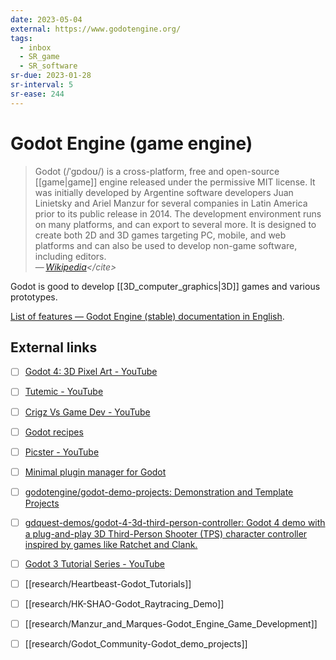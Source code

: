 ```yaml
---
date: 2023-05-04
external: https://www.godotengine.org/
tags:
  - inbox
  - SR_game
  - SR_software
sr-due: 2023-01-28
sr-interval: 5
sr-ease: 244
---
```


# Godot Engine (game engine)

> Godot (/ˈɡɒdoʊ/) is a cross-platform, free and open-source [[game|game]]
> engine released under the permissive MIT license. It was initially developed
> by Argentine software developers Juan Linietsky and Ariel Manzur for several
> companies in Latin America prior to its public release in 2014. The
> development environment runs on many platforms, and can export to several
> more. It is designed to create both 2D and 3D games targeting PC, mobile, and
> web platforms and can also be used to develop non-game software, including
> editors.\
> — <cite>[Wikipedia](https://en.wikipedia.org/wiki/Godot_\(game_engine\))</cite>

Godot is good to develop [[3D_computer_graphics|3D]] games and various
prototypes.

[List of features — Godot Engine (stable) documentation in
English](https://docs.godotengine.org/en/stable/about/list_of_features.html).

## External links

- [ ] [Godot 4: 3D Pixel Art - YouTube](https://www.youtube.com/watch?v=Mg_V27arKdg)
- [ ] [Tutemic - YouTube](https://www.youtube.com/@tutemic/videos)
- [ ] [Crigz Vs Game Dev - YouTube](https://www.youtube.com/@crigz/videos)

- [ ] [Godot recipes](https://kidscancode.org/godot_recipes/)
- [ ] [Picster - YouTube](https://www.youtube.com/@picster/videos?app=desktop)
- [ ] [Minimal plugin manager for Godot](https://github.com/imjp94/gd-plug)
- [ ] [godotengine/godot-demo-projects: Demonstration and Template Projects](https://github.com/godotengine/godot-demo-projects)
- [ ] [gdquest-demos/godot-4-3d-third-person-controller: Godot 4 demo with a plug-and-play 3D Third-Person Shooter (TPS) character controller inspired by games like Ratchet and Clank.](https://github.com/gdquest-demos/godot-4-3d-third-person-controller)
- [ ] [Godot 3 Tutorial Series - YouTube](https://www.youtube.com/playlist?list=PLda3VoSoc_TSBBOBYwcmlamF1UrjVtccZ)
- [ ] [[research/Heartbeast-Godot_Tutorials]]
- [ ] [[research/HK-SHAO-Godot_Raytracing_Demo]]
- [ ] [[research/Manzur_and_Marques-Godot_Engine_Game_Development]]
- [ ] [[research/Godot_Community-Godot_demo_projects]]
